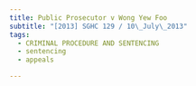 ```yaml
---
title: Public Prosecutor v Wong Yew Foo 
subtitle: "[2013] SGHC 129 / 10\_July\_2013"
tags:
  - CRIMINAL PROCEDURE AND SENTENCING
  - sentencing
  - appeals

---
```


